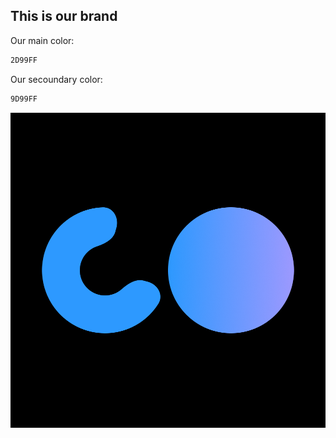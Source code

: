 ## This is our brand
Our main color:
```bash
2D99FF
```
Our secoundary color:
```bash
9D99FF
```
<img src="/logo.png" alt="Project Banner">
